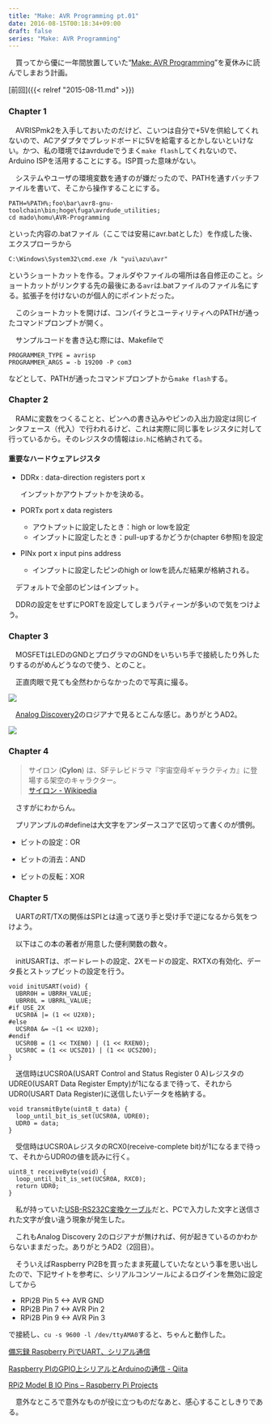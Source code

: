 ```yaml
---
title: "Make: AVR Programming pt.01"
date: 2016-08-15T00:18:34+09:00
draft: false
series: "Make: AVR Programming"
---
```


　買ってから優に一年間放置していた“[Make: AVR Programming](http://shop.oreilly.com/product/0636920028161.do)”を夏休みに読んでしまおう計画。

[前回]({{< relref "2015-08-11.md" >}})


### Chapter 1

　AVRISPmk2を入手しておいたのだけど、こいつは自分で+5Vを供給してくれないので、ACアダプタでブレッドボードに5Vを給電するとかしないといけない。かつ、私の環境ではavrdudeでうまく`make flash`してくれないので、Arduino ISPを活用することにする。ISP買った意味がない。

　システムやユーザの環境変数を通すのが嫌だったので、PATHを通すバッチファイルを書いて、そこから操作することにする。

    PATH=%PATH%;foo\bar\avr8-gnu-toolchain\bin;hoge\fuga\avrdude_utilities;
    cd mado\homu\AVR-Programming

といった内容の.batファイル（ここでは安易にavr.batとした）を作成した後、エクスプローラから

    C:\Windows\System32\cmd.exe /k "yui\azu\avr"

というショートカットを作る。フォルダやファイルの場所は各自修正のこと。ショートカットがリンクする先の最後にある`avr`は.batファイルのファイル名にする。拡張子を付けないのが個人的にポイントだった。

　このショートカットを開けば、コンパイラとユーティリティへのPATHが通ったコマンドプロンプトが開く。

　サンプルコードを書き込む際には、Makefileで

    PROGRAMMER_TYPE = avrisp
    PROGRAMMER_ARGS = -b 19200 -P com3

などとして、PATHが通ったコマンドプロンプトから`make flash`する。

### Chapter 2

　RAMに変数をつくることと、ピンへの書き込みやピンの入出力設定は同じインタフェース（代入）で行われるけど、これは実際に同じ事をレジスタに対して行っているから。そのレジスタの情報は`io.h`に格納されてる。

#### 重要なハードウェアレジスタ

+ DDRx : data-direction registers port x
    
    インプットかアウトプットかを決める。

+ PORTx port x data registers 

    + アウトプットに設定したとき：high or lowを設定
    + インプットに設定したとき：pull-upするかどうか(chapter 6参照)を設定

+ PINx port x input pins address

    + インプットに設定したピンのhigh or lowを読んだ結果が格納される。

　デフォルトで全部のピンはインプット。

　DDRの設定をせずにPORTを設定してしまうパティーンが多いので気をつけよう。


### Chapter 3

　MOSFETはLEDのGNDとプログラマのGNDをいちいち手で接続したり外したりするのがめんどうなので使う、とのこと。

　正直肉眼で見ても全然わからなかったので写真に撮る。

![](https://cdn-ak.f.st-hatena.com/images/fotolife/s/squeuei/20160815/20160815001430.jpg)

　[Analog Discovery2](http://akizukidenshi.com/catalog/g/gM-10135/)のロジアナで見るとこんな感じ。ありがとうAD2。

![](https://cdn-ak.f.st-hatena.com/images/fotolife/s/squeuei/20160815/20160815001520.jpg)

### Chapter 4

> サイロン (**Cylon**) は、SFテレビドラマ『宇宙空母ギャラクティカ』に登場する架空のキャラクター。  
> <A href='https://ja.wikipedia.org/w/index.php?title=%E3%82%B5%E3%82%A4%E3%83%AD%E3%83%B3&oldid=52803542'>サイロン - Wikipedia</A>

　さすがにわからん。

　プリアンプルの#defineは大文字をアンダースコアで区切って書くのが慣例。

+ ビットの設定：OR
* ビットの消去：AND
+ ビットの反転：XOR  

### Chapter 5

　UARTのRT/TXの関係はSPIとは違って送り手と受け手で逆になるから気をつけよう。

　以下はこの本の著者が用意した便利関数の数々。

　initUSARTは、ボードレートの設定、2Xモードの設定、RXTXの有効化、データ長とストップビットの設定を行う。

    void initUSART(void) {
      UBRR0H = UBRRH_VALUE;
      UBRR0L = UBRRL_VALUE;
    #if USE_2X
      UCSR0A |= (1 << U2X0);
    #else
      UCSR0A &= ~(1 << U2X0);
    #endif
      UCSR0B = (1 << TXEN0) | (1 << RXEN0);
      UCSR0C = (1 << UCSZ01) | (1 << UCSZ00);
    }


　送信時はUCSR0A(USART Control and Status Register 0 A)レジスタのUDRE0(USART Data Register Empty)が1になるまで待って、それからUDR0(USART Data Register)に送信したいデータを格納する。

    void transmitByte(uint8_t data) {
      loop_until_bit_is_set(UCSR0A, UDRE0);
      UDR0 = data;
    }

　受信時はUCSR0AレジスタのRCX0(receive-complete bit)が1になるまで待って、それからUDR0の値を読みに行く。

    uint8_t receiveByte(void) {
      loop_until_bit_is_set(UCSR0A, RXC0); 
      return UDR0;
    }

　私が持っていた[USB-RS232C変換ケーブル](http://akizukidenshi.com/catalog/g/gM-08343/)だと、PCで入力した文字と送信された文字が食い違う現象が発生した。

　これもAnalog Discovery 2のロジアナが無ければ、何が起きているのかわからないままだった。ありがとうAD2（2回目）。

　そういえばRaspberry Pi2Bを買ったまま死蔵していたなという事を思い出したので、下記サイトを参考に、シリアルコンソールによるログインを無効に設定してから

+ RPi2B Pin 5 <-> AVR GND
+ RPi2B Pin 7 <-> AVR Pin 2
+ RPi2B Pin 9 <-> AVR Pin 3

で接続し、`cu -s 9600 -l /dev/ttyAMA0`すると、ちゃんと動作した。

<A href='http://nanicananica.blog.fc2.com/blog-entry-14.html'>備忘録 Raspberry PiでUART、シリアル通信</A>

<A href='http://qiita.com/ryugyoku/items/bf5fd10512c84a55d030'>Raspberry PIのGPIO上シリアルとArduinoの通信 - Qiita</A>

<A href='http://www.raspberry-projects.com/pi/pi-hardware/raspberry-pi-2-model-b/rpi2-model-b-io-pins'>RPi2 Model B IO Pins – Raspberry Pi Projects</A>

　意外なところで意外なものが役に立つものだなあと、感心することしきりである。